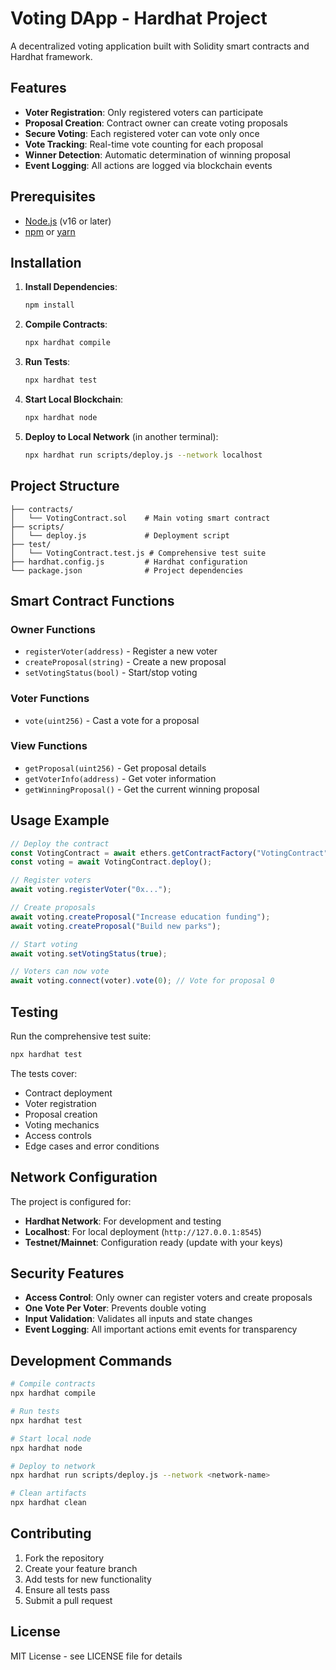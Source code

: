 # Voting DApp - Hardhat Project

A decentralized voting application built with Solidity smart contracts and Hardhat framework.

## Features

- **Voter Registration**: Only registered voters can participate
- **Proposal Creation**: Contract owner can create voting proposals
- **Secure Voting**: Each registered voter can vote only once
- **Vote Tracking**: Real-time vote counting for each proposal
- **Winner Detection**: Automatic determination of winning proposal
- **Event Logging**: All actions are logged via blockchain events

## Prerequisites

- [Node.js](https://nodejs.org/) (v16 or later)
- [npm](https://www.npmjs.com/) or [yarn](https://yarnpkg.com/)

## Installation

1. **Install Dependencies**:
   ```bash
   npm install
   ```

2. **Compile Contracts**:
   ```bash
   npx hardhat compile
   ```

3. **Run Tests**:
   ```bash
   npx hardhat test
   ```

4. **Start Local Blockchain**:
   ```bash
   npx hardhat node
   ```

5. **Deploy to Local Network** (in another terminal):
   ```bash
   npx hardhat run scripts/deploy.js --network localhost
   ```

## Project Structure

```
├── contracts/
│   └── VotingContract.sol    # Main voting smart contract
├── scripts/
│   └── deploy.js             # Deployment script
├── test/
│   └── VotingContract.test.js # Comprehensive test suite
├── hardhat.config.js         # Hardhat configuration
└── package.json              # Project dependencies
```

## Smart Contract Functions

### Owner Functions
- `registerVoter(address)` - Register a new voter
- `createProposal(string)` - Create a new proposal
- `setVotingStatus(bool)` - Start/stop voting

### Voter Functions
- `vote(uint256)` - Cast a vote for a proposal

### View Functions
- `getProposal(uint256)` - Get proposal details
- `getVoterInfo(address)` - Get voter information
- `getWinningProposal()` - Get the current winning proposal

## Usage Example

```javascript
// Deploy the contract
const VotingContract = await ethers.getContractFactory("VotingContract");
const voting = await VotingContract.deploy();

// Register voters
await voting.registerVoter("0x...");

// Create proposals
await voting.createProposal("Increase education funding");
await voting.createProposal("Build new parks");

// Start voting
await voting.setVotingStatus(true);

// Voters can now vote
await voting.connect(voter).vote(0); // Vote for proposal 0
```

## Testing

Run the comprehensive test suite:

```bash
npx hardhat test
```

The tests cover:
- Contract deployment
- Voter registration
- Proposal creation
- Voting mechanics
- Access controls
- Edge cases and error conditions

## Network Configuration

The project is configured for:
- **Hardhat Network**: For development and testing
- **Localhost**: For local deployment (`http://127.0.0.1:8545`)
- **Testnet/Mainnet**: Configuration ready (update with your keys)

## Security Features

- **Access Control**: Only owner can register voters and create proposals
- **One Vote Per Voter**: Prevents double voting
- **Input Validation**: Validates all inputs and state changes
- **Event Logging**: All important actions emit events for transparency

## Development Commands

```bash
# Compile contracts
npx hardhat compile

# Run tests
npx hardhat test

# Start local node
npx hardhat node

# Deploy to network
npx hardhat run scripts/deploy.js --network <network-name>

# Clean artifacts
npx hardhat clean
```

## Contributing

1. Fork the repository
2. Create your feature branch
3. Add tests for new functionality
4. Ensure all tests pass
5. Submit a pull request

## License

MIT License - see LICENSE file for details